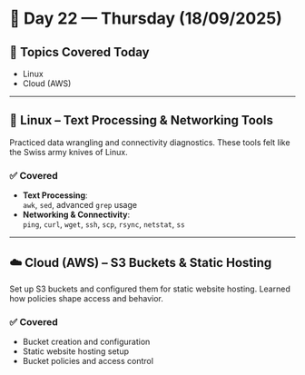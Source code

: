 # 📅 Day 22 — Thursday (18/09/2025)

## 🧭 Topics Covered Today

- Linux
- Cloud (AWS)

---

## 🐧 Linux – Text Processing & Networking Tools

Practiced data wrangling and connectivity diagnostics. These tools felt like the Swiss army knives of Linux.

### ✅ Covered
- **Text Processing**:  
  `awk`, `sed`, advanced `grep` usage  
- **Networking & Connectivity**:  
  `ping`, `curl`, `wget`, `ssh`, `scp`, `rsync`, `netstat`, `ss`

---

## ☁️ Cloud (AWS) – S3 Buckets & Static Hosting

Set up S3 buckets and configured them for static website hosting. Learned how policies shape access and behavior.

### ✅ Covered
- Bucket creation and configuration
- Static website hosting setup
- Bucket policies and access control
